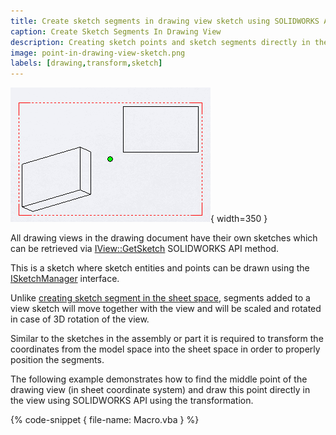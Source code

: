```yaml
---
title: Create sketch segments in drawing view sketch using SOLIDWORKS API
caption: Create Sketch Segments In Drawing View
description: Creating sketch points and sketch segments directly in the drawing view sketch area using SOLIDWORKS API
image: point-in-drawing-view-sketch.png
labels: [drawing,transform,sketch]
---
```

![Point created in the center of the drawing view](point-in-drawing-view-sketch.png){ width=350 }

All drawing views in the drawing document have their own sketches which can be retrieved via [IView::GetSketch](https://help.solidworks.com/2019/english/api/sldworksapi/solidworks.interop.sldworks~solidworks.interop.sldworks.iview~getsketch.html) SOLIDWORKS API method.

This is a sketch where sketch entities and points can be drawn using the [ISketchManager](https://help.solidworks.com/2019/english/api/draftsightapi/Interop.dsAutomation~Interop.dsAutomation.ISketchManager.html) interface.

Unlike [creating sketch segment in the sheet space](/solidworks-api/document/drawing/sheet-context-sketch/), segments added to a view sketch will move together with the view and will be scaled and rotated in case of 3D rotation of the view.

Similar to the sketches in the assembly or part it is required to transform the coordinates from the model space into the sheet space in order to properly position the segments.

The following example demonstrates how to find the middle point of the drawing view (in sheet coordinate system) and draw this point directly in the view using SOLIDWORKS API using the transformation.

{% code-snippet { file-name: Macro.vba } %}
